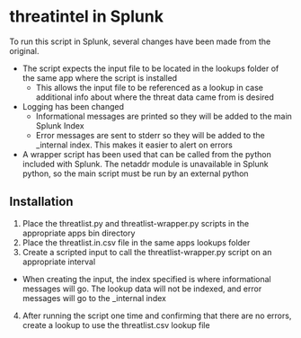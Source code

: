 # threatintel in Splunk

To run this script in Splunk, several changes have been made from the original.

* The script expects the input file to be located in the lookups folder of the same app where the script is installed
  * This allows the input file to be referenced as a lookup in case additional info about where the threat data came from is desired
* Logging has been changed
  * Informational messages are printed so they will be added to the main Splunk Index
  * Error messages are sent to stderr so they will be added to the _internal index.  This makes it easier to alert on errors
* A wrapper script has been used that can be called from the python included with Splunk.  The netaddr module is unavailable in Splunk python, so the main script must be run by an external python

## Installation

1. Place the threatlist.py and threatlist-wrapper.py scripts in the appropriate apps bin directory
2. Place the threatlist.in.csv file in the same apps lookups folder
3. Create a scripted input to call the threatlist-wrapper.py script on an appropriate interval
  * When creating the input, the index specified is where informational messages will go.  The lookup data will not be indexed, and error messages will go to the _internal index
4. After running the script one time and confirming that there are no errors, create a lookup to use the threatlist.csv lookup file
